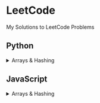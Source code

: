 # LeetCode
My Solutions to LeetCode Problems


## Python
<details>
<summary>Arrays & Hashing</summary>

- <a href='https://github.com/KaraWatts/LeetCode/Arrays_and_Hashing/ContainsDuplicates/README.md'>Easy - Contains Duplicates</a>

- <a href='https://github.com/KaraWatts/LeetCode/Arrays_and_Hashing/ValidAnagram/README.md'>Easy - Valid Anagram</a>

- <a href='https://github.com/KaraWatts/LeetCode/Arrays_and_Hashing/Two_Sum/README.md'>Easy - Two Sum</a>

</details>

## JavaScript
<details>
<summary>Arrays & Hashing</summary>

- <a href='https://github.com/KaraWatts/LeetCode/edit/main/Arrays_and_Hashing/Easy/ReverseString/README.md'>Easy - Reverse String</a>


</details>
